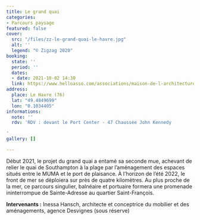 ```yaml
---
title: Le grand quai
categories:
- Parcours paysage
featured: false
cover:
  src: "/files/zz-le-grand-quai-le-havre.jpg"
  alt: ''
  legend: "© Zigzag 2020"
booking:
  state: ''
  period: ''
  dates:
  - date: 2021-10-02 14:30
  link: https://www.helloasso.com/associations/maison-de-l-architecture-de-normandie-le-forum/evenements/le-grand-quai
address:
  place: Le Havre (76)
  lat: "49.4849699"
  lon: "0.1034405"
informations:
  note: ''
  rdv: 'RDV : devant le Port Center - 47 Chaussée John Kennedy

'
gallery: []

---
```

Début 2021, le projet du grand quai a entamé sa seconde mue, achevant de relier le quai de Southampton à la plage par l’aménagement des espaces situés entre le MUMA et le port de plaisance. À l’horizon de l’été 2022, le front de mer se déploiera sur près de quatre kilomètres. Au plus proche de la mer, ce parcours singulier, balnéaire et portuaire formera une promenade ininterrompue de Sainte-Adresse au quartier Saint-François.

**Intervenants :** Inessa Hansch, architecte et conceptrice du mobilier et des aménagements, agence Desvignes (sous réserve)